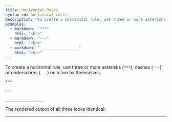 ```yaml
---
title: Horizontal Rules
syntax-id: horizontal-rules
description: "To create a horizontal rule, use three or more asterisks (`***`), dashes (`---`), or underscores (`___`) on a line by themselves."
examples:
  - markdown: "***"
    html: "<hr>"
  - markdown: "---"
    html: "<hr>"
  - markdown: "_________________"
    html: "<hr>"
---
```


To create a horizontal rule, use three or more asterisks (`***`), dashes (`---`), or underscores (`___`) on a line by themselves.

```
***

---

_________________
```

The rendered output of all three looks identical:

---
